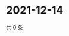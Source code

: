 # 2021-12-14

共 0 条

<!-- BEGIN WEIBO -->
<!-- 最后更新时间 Tue Dec 14 2021 10:32:36 GMT+0800 (China Standard Time) -->

<!-- END WEIBO -->
